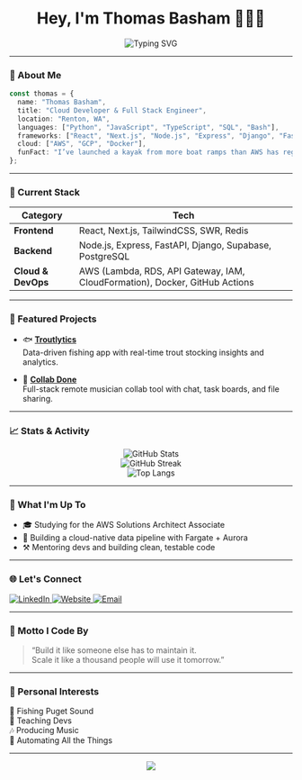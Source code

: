 <h1 align="center">Hey, I'm Thomas Basham 🧑‍💻🎣</h1>

<p align="center">
  <img src="https://readme-typing-svg.herokuapp.com?font=Fira+Code&size=24&pause=1000&color=F75C7E&center=true&vCenter=true&width=435&lines=Cloud+Developer+%7C+Full+Stack+Engineer;Python+%7C+JavaScript+%7C+TypeScript;React+%7C+Next.js+%7C+Express+%7C+AWS;I+build+clean%2C+scalable+cloud-native+apps" alt="Typing SVG" />
</p>

---

### 🧠 About Me

```ts
const thomas = {
  name: "Thomas Basham",
  title: "Cloud Developer & Full Stack Engineer",
  location: "Renton, WA",
  languages: ["Python", "JavaScript", "TypeScript", "SQL", "Bash"],
  frameworks: ["React", "Next.js", "Node.js", "Express", "Django", "FastAPI"],
  cloud: ["AWS", "GCP", "Docker"],
  funFact: "I’ve launched a kayak from more boat ramps than AWS has regions.",
};
```

---

### 🔧 Current Stack

| **Category**       | **Tech**                                                                    |
| ------------------ | --------------------------------------------------------------------------- |
| **Frontend**       | React, Next.js, TailwindCSS, SWR, Redis                                     |
| **Backend**        | Node.js, Express, FastAPI, Django, Supabase, PostgreSQL                     |
| **Cloud & DevOps** | AWS (Lambda, RDS, API Gateway, IAM, CloudFormation), Docker, GitHub Actions |

---

### 🚀 Featured Projects

- 🐟 **[Troutlytics](https://github.com/thomas-basham/washington-trout-stats)**  
  Data-driven fishing app with real-time trout stocking insights and analytics.

- 🎼 **[Collab Done](https://github.com/thomas-basham/collab-done)**  
  Full-stack remote musician collab tool with chat, task boards, and file sharing.

---

### 📈 Stats & Activity

<p align="center">
  <img src="https://github-readme-stats.vercel.app/api?username=thomas-basham&show_icons=true&theme=radical&hide_border=true" alt="GitHub Stats"/>
  <br />
  <img src="https://github-readme-streak-stats.herokuapp.com?user=thomas-basham&theme=radical&hide_border=true" alt="GitHub Streak"/>
  <br />
  <img src="https://github-readme-stats.vercel.app/api/top-langs/?username=thomas-basham&layout=compact&theme=radical&hide_border=true" alt="Top Langs"/>
</p>

---

### 🧭 What I'm Up To

- 🎓 Studying for the AWS Solutions Architect Associate
- 🔬 Building a cloud-native data pipeline with Fargate + Aurora
- ⚒️ Mentoring devs and building clean, testable code

---

### 🌐 Let's Connect

<p align="left">
  <a href="https://www.linkedin.com/in/thomas-basham" target="_blank">
    <img alt="LinkedIn" title="Connect with me" src="https://img.shields.io/badge/LinkedIn-blue?logo=linkedin&style=for-the-badge" />
  </a>
  <a href="https://thomasbasham.dev" target="_blank">
    <img alt="Website" title="Visit my site" src="https://img.shields.io/badge/Portfolio-black?logo=github&style=for-the-badge" />
  </a>
  <a href="mailto:bashamtg@gmail.com">
    <img alt="Email" title="Email me" src="https://img.shields.io/badge/Email-red?logo=gmail&style=for-the-badge" />
  </a>
</p>

---

### 💬 Motto I Code By

> “Build it like someone else has to maintain it.  
> Scale it like a thousand people will use it tomorrow.”

---

### 🐾 Personal Interests

🎣 Fishing Puget Sound  
🧠 Teaching Devs  
🎶 Producing Music  
🧪 Automating All the Things

---

<p align="center">
  <img src="https://capsule-render.vercel.app/api?type=waving&color=F75C7E&height=100&section=footer" />
</p>

